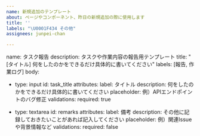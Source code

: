 ```yaml
---
name: 新規追加のテンプレート
about: ページやコンポーネント、昨日の新規追加の際に使用します
title: ''
labels: "\U0001F434 その他"
assignees: junpei-chan

---
```


name: タスク報告
description: タスクや作業内容の報告用テンプレート
title: "[タイトル] 何をしたのかをできるだけ具体的に書いてください"
labels: [報告, 作業ログ]
body:
  - type: input
    id: task_title
    attributes:
      label: タイトル
      description: 何をしたのかをできるだけ具体的に書いてください
      placeholder: 例）APIエンドポイントのバグ修正
    validations:
      required: true

  - type: textarea
    id: remarks
    attributes:
      label: 備考
      description: その他に記録しておきたいことがあれば記入してください
      placeholder: 例）関連Issueや背景情報など
    validations:
      required: false
